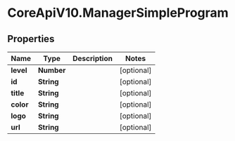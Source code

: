 # CoreApiV10.ManagerSimpleProgram

## Properties
Name | Type | Description | Notes
------------ | ------------- | ------------- | -------------
**level** | **Number** |  | [optional] 
**id** | **String** |  | [optional] 
**title** | **String** |  | [optional] 
**color** | **String** |  | [optional] 
**logo** | **String** |  | [optional] 
**url** | **String** |  | [optional] 


